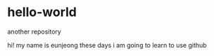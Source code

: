 # hello-world
another repository

hi! my name is eunjeong
these days i am going to learn to use github
